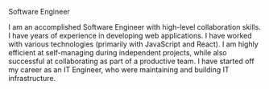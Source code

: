 Software Engineer

I am an accomplished Software Engineer with high-level collaboration skills. I have years of experience in developing web applications. I have worked with various technologies (primarily with JavaScript and React).  I am highly efficient at self-managing during independent projects, while also successful at collaborating as part of a productive team. I have started off my career as an IT Engineer, who were maintaining and building IT infrastructure.  
